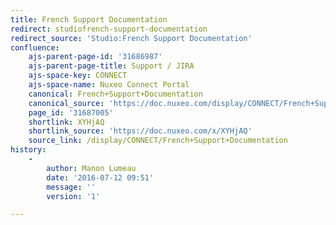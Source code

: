 ```yaml
---
title: French Support Documentation
redirect: studiofrench-support-documentation
redirect_source: 'Studio:French Support Documentation'
confluence:
    ajs-parent-page-id: '31686987'
    ajs-parent-page-title: Support / JIRA
    ajs-space-key: CONNECT
    ajs-space-name: Nuxeo Connect Portal
    canonical: French+Support+Documentation
    canonical_source: 'https://doc.nuxeo.com/display/CONNECT/French+Support+Documentation'
    page_id: '31687005'
    shortlink: XYHjAQ
    shortlink_source: 'https://doc.nuxeo.com/x/XYHjAQ'
    source_link: /display/CONNECT/French+Support+Documentation
history:
    - 
        author: Manon Lumeau
        date: '2016-07-12 09:51'
        message: ''
        version: '1'

---
```

